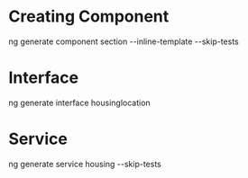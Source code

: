 # Creating Component
ng generate component section --inline-template --skip-tests

# Interface
ng generate interface housinglocation

# Service
ng generate service housing --skip-tests

